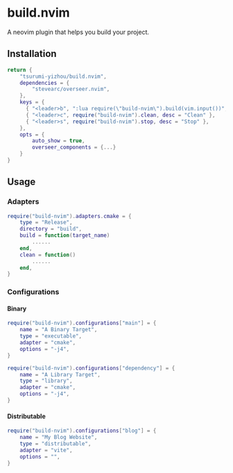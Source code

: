 # build.nvim
A neovim plugin that helps you build your project.

## Installation
```lua
return {
    "tsurumi-yizhou/build.nvim",
    dependencies = {
        "stevearc/overseer.nvim",
    },
    keys = {
      { "<leader>b", ":lua require(\"build-nvim\").build(vim.input())", desc = "Build" },
      { "<leader>c", require("build-nvim").clean, desc = "Clean" },
      { "<leader>s", require("build-nvim").stop, desc = "Stop" },
    },
    opts = {
        auto_show = true,
        overseer_components = {...}
    }
}
```

## Usage
### Adapters
```lua
require("build-nvim").adapters.cmake = {
    type = "Release",
    directory = "build",
    build = function(target_name)
        ......
    end,
    clean = function()
        ......
    end,
}
```
### Configurations
#### Binary
```lua
require("build-nvim").configurations["main"] = {
    name = "A Binary Target",
    type = "executable",
    adapter = "cmake",
    options = "-j4", 
}

require("build-nvim").configurations["dependency"] = {
    name = "A Library Target",
    type = "library",
    adapter = "cmake",
    options = "-j4",
}
```
#### Distributable
```lua
require("build-nvim").configurations["blog"] = {
    name = "My Blog Website",
    type = "distributable",
    adapter = "vite",
    options = "",
}
```
